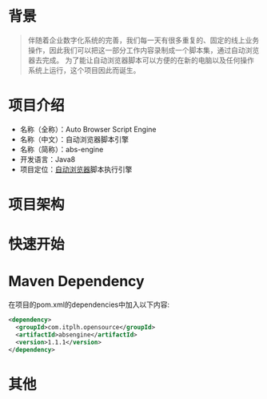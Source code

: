 # 背景

> 伴随着企业数字化系统的完善，我们每一天有很多重复的、固定的线上业务操作，因此我们可以把这一部分工作内容录制成一个脚本集，通过自动浏览器去完成。
为了能让自动浏览器脚本可以方便的在新的电脑以及任何操作系统上运行，这个项目因此而诞生。

# 项目介绍

- 名称（全称）：Auto Browser Script Engine
- 名称（中文）：自动浏览器脚本引擎
- 名称（简称）：abs-engine
- 开发语言：Java8
- 项目定位：[自动浏览器](http://www.zdllq.com/)脚本执行引擎

# 项目架构

# 快速开始

# Maven Dependency

在项目的pom.xml的dependencies中加入以下内容:

```xml
<dependency>
  <groupId>com.itplh.opensource</groupId>
  <artifactId>absengine</artifactId>
  <version>1.1.1</version>
</dependency>
```

# 其他
